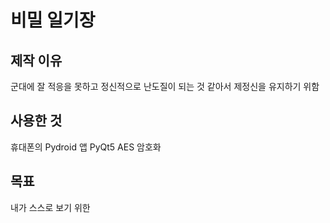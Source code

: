 # 비밀 일기장

## 제작 이유
군대에 잘 적응을 못하고 정신적으로 난도질이 되는 것 같아서
제정신을 유지하기 위함

## 사용한 것
휴대폰의 Pydroid 앱
PyQt5
AES 암호화

## 목표
내가 스스로 보기 위한 